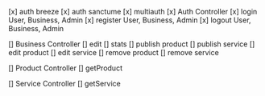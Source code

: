 [x] auth breeze
[x] auth sanctume
[x] multiauth
[x] Auth Controller
  [x] login User, Business, Admin
  [x] register User, Business, Admin
  [x] logout User, Business, Admin

[] Business Controller
  [] edit
  [] stats
  [] publish product
  [] publish service
  [] edit product
  [] edit service
  [] remove product
  [] remove service

[] Product Controller
  [] getProduct

[] Service Controller
  [] getService
  

